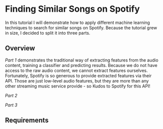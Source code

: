 # Finding Similar Songs on Spotify

In this tutorial I will demonstrate how to apply different machine learning techniques to search for similar songs on Spotify. Because the tutorial grew in size, I decided to split it into three parts. 

## Overview

*Part 1* demonstrates the traditional way of extracting features from the audio content, training a classifier and predicting results. Because we do not have access to the raw audio content, we cannot extract features ourselves. Fortunately, Spotify is so generous to provide extracted features via their API. Those are just low-level audio features, but they are more than any other streaming music service provide - so Kudos to Spotify for this API! 

*Part 2*

*Part 3*

## Requirements


